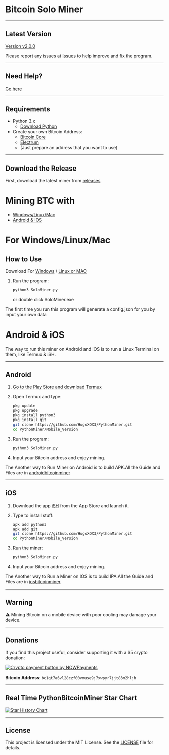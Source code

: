 # Bitcoin Solo Miner

---

## Latest Version

[Version v2.0.0](https://github.com/HugoXOX3/PythonBitcoinMiner/releases)

Please report any issues at [Issues](https://github.com/HugoXOX3/PythonBitcoinMiner/issues) to help improve and fix the program.

---

## Need Help?

[Go here](https://github.com/HugoXOX3/PythonMiner/discussions)

---

## Requirements

- Python 3.x
  - [Download Python](https://www.python.org/)
- Create your own Bitcoin Address:
  - [Bitcoin Core](https://bitcoin.org/en/bitcoin-core/)
  - [Electrum](https://electrum.org/?ref=hackernoon.com) 
  - (Just prepare an address that you want to use)

---

## Download the Release

First, download the latest miner from [releases](https://github.com/HugoXOX3/BTCSoloMiner/releases)

# Mining BTC with

- [Windows/Linux/Mac](https://github.com/HugoXOX3/PythonMiner#for-windows-linux-mac)
- [Android & IOS](https://github.com/HugoXOX3/PythonMiner#androidios)

# For Windows/Linux/Mac

## How to Use

Download For [Windows](https://github.com/HugoXOX3/PythonBitcoinMiner/blob/main/SoloMiner.exe) / [Linux or MAC](https://github.com/HugoXOX3/PythonBitcoinMiner/blob/main/SoloMiner.py)

1. Run the program:
   ```sh
   python3 SoloMiner.py
   ```
   or double click SoloMiner.exe

The first time you run this program will generate a config.json for you by input your own data

# Android & iOS

The way to run this miner on Android and iOS is to run a Linux Terminal on them, like Termux & iSH.

---

## Android

1. [Go to the Play Store and download Termux](https://play.google.com/store/apps/details?id=com.termux)

2. Open Termux and type:
   ```sh
   pkg update
   pkg upgrade
   pkg install python3
   pkg install git
   git clone https://github.com/HugoXOX3/PythonMiner.git
   cd PythonMiner/Mobile_Version
   ```

3. Run the program:
   ```sh
   python3 SoloMiner.py
   ```

4. Input your Bitcoin address and enjoy mining.

The Another way to Run Miner on Android is to build APK.All the Guide and Files are in [androidbitcoinminer](https://github.com/HugoXOX3/PythonBitcoinMiner/tree/main/androidbitcoinminer)

---

## iOS

1. Download the app [iSH](https://apps.apple.com/cn/app/ish-shell/id1436902243) from the App Store and launch it.

2. Type to install stuff:
   ```sh
   apk add python3
   apk add git
   git clone https://github.com/HugoXOX3/PythonMiner.git
   cd PythonMiner/Mobile_Version
   ```

3. Run the miner:
   ```sh
   python3 SoloMiner.py
   ```

4. Input your Bitcoin address and enjoy mining.

The Another way to Run a Miner on IOS is to build IPA.All the Guide and Files are in [iosbitcoinminer](https://github.com/HugoXOX3/PythonBitcoinMiner/tree/main/iosbitcoinminer)

---

## Warning

⚠️ Mining Bitcoin on a mobile device with poor cooling may damage your device.

---

## Donations

If you find this project useful, consider supporting it with a $5 crypto donation:

<a href="https://nowpayments.io/payment/?iid=4740744070&source=button" target="_blank" rel="noreferrer noopener">
    <img src="https://nowpayments.io/images/embeds/payment-button-black.svg" alt="Crypto payment button by NOWPayments">
</a>

**Bitcoin Address**: `bc1qt7a6vl28czf00vmuse9j7xwpyr7jjt83m2hljh`

---

## Real Time PythonBitcoinMiner Star Chart

<a href="https://www.star-history.com/#HugoXOX3/PythonBitcoinMiner&Date">
 <picture>
   <source media="(prefers-color-scheme: dark)" srcset="https://api.star-history.com/svg?repos=HugoXOX3/PythonBitcoinMiner&type=Date&theme=dark" />
   <source media="(prefers-color-scheme: light)" srcset="https://api.star-history.com/svg?repos=HugoXOX3/PythonBitcoinMiner&type=Date" />
   <img alt="Star History Chart" src="https://api.star-history.com/svg?repos=HugoXOX3/PythonBitcoinMiner&type=Date" />
 </picture>
</a>

---

## License

This project is licensed under the MIT License. See the [LICENSE](LICENSE) file for details.
